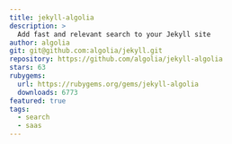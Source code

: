 ```yaml
---
title: jekyll-algolia
description: >
  Add fast and relevant search to your Jekyll site
author: algolia
git: git@github.com:algolia/jekyll.git
repository: https://github.com/algolia/jekyll-algolia
stars: 63
rubygems:
  url: https://rubygems.org/gems/jekyll-algolia
  downloads: 6773
featured: true
tags:
  - search
  - saas
---
```

